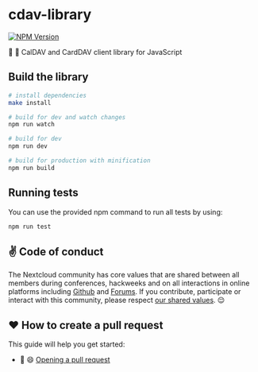 # cdav-library

[![NPM Version](https://img.shields.io/npm/v/%40nextcloud%2Fcdav-library)](https://www.npmjs.com/package/@nextcloud/cdav-library)

:date: 📇 CalDAV and CardDAV client library for JavaScript

## Build the library

``` bash
# install dependencies
make install

# build for dev and watch changes
npm run watch

# build for dev
npm run dev

# build for production with minification
npm run build

```
## Running tests
You can use the provided npm command to run all tests by using:

```
npm run test
```

## :v: Code of conduct

The Nextcloud community has core values that are shared between all members during conferences,
hackweeks and on all interactions in online platforms including [Github](https://github.com/nextcloud) and [Forums](https://help.nextcloud.com).
If you contribute, participate or interact with this community, please respect [our shared values](https://nextcloud.com/code-of-conduct/). :relieved:

## :heart: How to create a pull request

This guide will help you get started: 
- :dancer: :smile: [Opening a pull request](https://opensource.guide/how-to-contribute/#opening-a-pull-request) 
